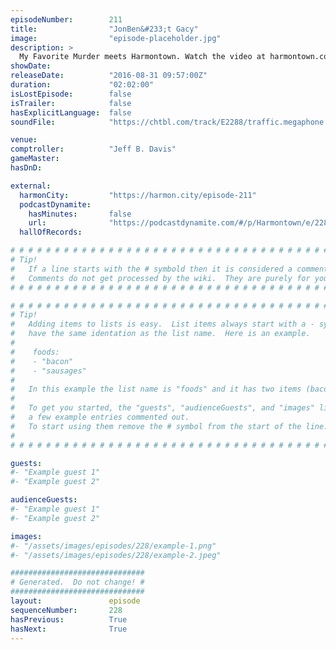 ```yaml
---
episodeNumber:        211
title:                "JonBen&#233;t Gacy"
image:                "episode-placeholder.jpg"
description: >
  My Favorite Murder meets Harmontown. Watch the video at harmontown.com/live! Become a member!
showDate:             
releaseDate:          "2016-08-31 09:57:00Z"
duration:             "02:02:00"
isLostEpisode:        false
isTrailer:            false
hasExplicitLanguage:  false
soundFile:            "https://chtbl.com/track/E2288/traffic.megaphone.fm/STA9584979609.mp3?updated=1559765095"

venue:                
comptroller:          "Jeff B. Davis"
gameMaster:           
hasDnD:               

external:
  harmonCity:         "https://harmon.city/episode-211"
  podcastDynamite:
    hasMinutes:       false
    url:              "https://podcastdynamite.com/#/p/Harmontown/e/228/211"
  hallOfRecords:      

# # # # # # # # # # # # # # # # # # # # # # # # # # # # # # # # # # # # # # # # # # # # #
# Tip!
#   If a line starts with the # symbold then it is considered a comment.
#   Comments do not get processed by the wiki.  They are purely for your information.
# # # # # # # # # # # # # # # # # # # # # # # # # # # # # # # # # # # # # # # # # # # # #

# # # # # # # # # # # # # # # # # # # # # # # # # # # # # # # # # # # # # # # # # # # # #
# Tip!
#   Adding items to lists is easy.  List items always start with a - symbol and have
#   have the same identation as the list name.  Here is an example.
#
#    foods:
#    - "bacon"
#    - "sausages"
#
#   In this example the list name is "foods" and it has two items (bacon, and sausages).
#
#   To get you started, the "guests", "audienceGuests", and "images" lists below have
#   a few example entries commented out.
#   To start using them remove the # symbol from the start of the line.
#
# # # # # # # # # # # # # # # # # # # # # # # # # # # # # # # # # # # # # # # # # # # # #

guests:
#- "Example guest 1"
#- "Example guest 2"

audienceGuests:
#- "Example guest 1"
#- "Example guest 2"

images:
#- "/assets/images/episodes/228/example-1.png"
#- "/assets/images/episodes/228/example-2.jpeg"

##############################
# Generated.  Do not change! #
##############################
layout:               episode
sequenceNumber:       228
hasPrevious:          True
hasNext:              True
---
```


<!-- The episode description will be rendered here -->

<!-- Add your content BELOW here -->
<!-- vvvvvvvvvvvvvvvvvvvvvvvvvvv -->




<!-- ^^^^^^^^^^^^^^^^^^^^^^^^^^^ -->
<!-- Add your content ABOVE here -->

<!-- The episode gallery will be rendered here -->